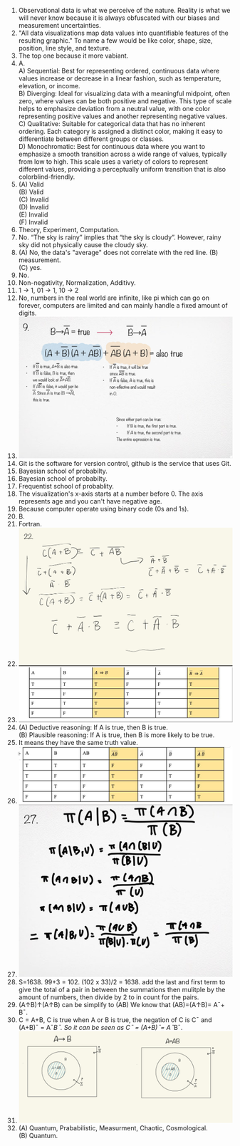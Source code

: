 1. Observational data is what we perceive of the nature. Reality is what we will never know because it is always obfuscated with our biases and measurement uncertainties.  
2. "All data visualizations map data values into quantifiable features of the resulting
graphic." To name a few would be like color, shape, size, position, line style, and texture.  
3. The top one because it more vabiant.
4. A.  
   A) Sequential: Best for representing ordered, continuous data where values increase or decrease in a linear fashion, such as temperature, elevation, or income.  
B) Diverging: Ideal for visualizing data with a meaningful midpoint, often zero, where values can be both positive and negative. This type of scale helps to emphasize deviation from a neutral value, with one color representing positive values and another representing negative values.  
C) Qualitative: Suitable for categorical data that has no inherent ordering. Each category is assigned a distinct color, making it easy to differentiate between different groups or classes.  
D) Monochromatic: Best for continuous data where you want to emphasize a smooth transition across a wide range of values, typically from low to high. This scale uses a variety of colors to represent different values, providing a perceptually uniform transition that is also colorblind-friendly.  
5. (A) Valid  
   (B) Valid  
   (C) Invalid  
   (D) Invalid  
   (E) Invalid  
   (F) Invalid
6. Theory, Experiment, Computation.
7. No. “The sky is rainy” implies that “the sky is cloudy”. However, rainy sky did not physically cause the cloudy sky.
8. (A) No, the data's "average" does not correlate with the red line.
   (B) measurement.  
   (C) yes.  
9. No.  
10. Non-negativity, Normalization, Additivy.  
11. 1 -> 1, 01 -> 1, 10 -> 2  
12. No, numbers in the real world are infinite, like pi which can go on forever, computers are limited and can mainly handle a fixed amount of digits.
13. ![Question 13](./HW49.jpg)
14. Git is the software for version control, github is the service that uses Git.
15. Bayesian school of probabilty.
16. Bayesian school of probabilty.
17. Frequentist school of probablity.
18. The visualization's x-axis starts at a number before 0. The axis represents age and you can't have negative age.
19. Because computer operate using binary code (0s and 1s).
20. B.
21. Fortran.
22. ![Question 22](./Final22.jpeg)
23. ![Question 23](./final23.jpeg)
24. (A) Deductive reasoning: If A is true, then B is true.  
   (B) Plausible reasoning: If A is true, then B is more likely to be true.
25. It means they have the same truth value.
26. ![Question 23](./final26.jpeg)
27. ![Question 27](./final27.jpeg)
28. S=1638. 99+3 = 102. (102 x 33)/2 = 1638. add the last and first term to give the total of a pair in between the summations then mulitple by the amount of numbers, then divide by 2 to in count for the pairs.
29. (A↑B)↑(A↑B) can be simplify to (AB) We know that (AB)=(A↑B)= Aˉ+ Bˉ.   
30. C = A+B, C is true when A or B is true, the negation of C is Cˉ and (A+B)ˉ = Aˉ*Bˉ. So it can be seen as Cˉ = (A+B)ˉ= Aˉ*Bˉ.  
31. ![Question 31](./final31.jpeg)
32. (A) Quantum, Prababilistic, Measurment, Chaotic, Cosmological.  
    (B) Quantum.  



